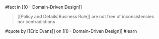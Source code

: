 #fact in [[0 - Domain-Driven Design]]

> [[Policy and Details|Business Rule]] are not free of inconsistencies nor contradictions

#quote by [[Eric Evans]] on [[0 - Domain-Driven Design]] #learn
